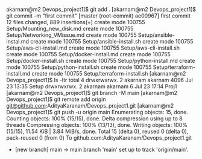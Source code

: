 akarnam@m2 Devops_project1]$ git add .
[akarnam@m2 Devops_project1]$ git commit -m "first commit"
[master (root-commit) ae00967] first commit
 12 files changed, 889 insertions(+)
 create mode 100755 Setup/Mounting_new_disk.md
 create mode 100755 Setup/Networking_VMissue.md
 create mode 100755 Setup/ansible-instal.md
 create mode 100755 Setup/ansible-install.sh
 create mode 100755 Setup/aws-cli-install.md
 create mode 100755 Setup/aws-cli-install.sh
 create mode 100755 Setup/docker-install.md
 create mode 100755 Setup/docker-install.sh
 create mode 100755 Setup/python-install.md
 create mode 100755 Setup/python-install.sh
 create mode 100755 Setup/terraform-install.md
 create mode 100755 Setup/terraform-install.sh
[akarnam@m2 Devops_project1]$ ls -ltr
total 4
drwxrwxrwx. 2 akarnam akarnam 4096 Jul 23 13:35 Setup
drwxrwxrwx. 2 akarnam akarnam    6 Jul 23 17:14 Proj1
[akarnam@m2 Devops_project1]$ git branch -M main
[akarnam@m2 Devops_project1]$ git remote add origin git@github.com:AdityaKaranam/Devops_project1.git
[akarnam@m2 Devops_project1]$ git push -u origin main
Enumerating objects: 15, done.
Counting objects: 100% (15/15), done.
Delta compression using up to 8 threads
Compressing objects: 100% (13/13), done.
Writing objects: 100% (15/15), 11.54 KiB | 3.84 MiB/s, done.
Total 15 (delta 0), reused 0 (delta 0), pack-reused 0 (from 0)
To github.com:AdityaKaranam/Devops_project1.git
 * [new branch]      main -> main
branch 'main' set up to track 'origin/main'.

